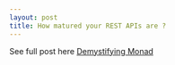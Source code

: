 ```yaml
---
layout: post
title: How matured your REST APIs are ?
---
```


See full post here
[Demystifying Monad](https://www.linkedin.com/pulse/how-matured-your-rest-apis-murtaza-bagwala/)
